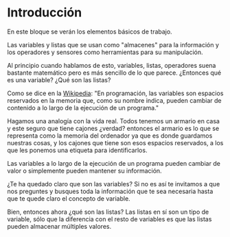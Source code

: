 # Introducción
En este bloque se verán los elementos básicos de trabajo.

Las variables y listas que se usan como "almacenes" para la información y los operadores y sensores como herramientas para su manipulación.

Al principio cuando hablamos de esto, variables, listas, operadores suena bastante matemático pero es más sencillo de lo que parece. ¿Entonces qué es una variable? ¿Qué son las listas?

Como se dice en la [Wikipedia](http://es.wikipedia.org/wiki/Variable_(programaci%C3%B3n)):
"En programación, las variables son espacios reservados en la memoria que, como su nombre indica, pueden cambiar de contenido a lo largo de la ejecución de un programa."

Hagamos una analogía con la vida real. Todos tenemos un armario en casa y este seguro que tiene cajones ¿verdad? entonces el armario es lo que se representa como la memoria del ordenador ya que es donde guardamos nuestras cosas, y los cajones que tiene son esos espacios reservados, a los que les ponemos una etiqueta para identificarlos.

Las variables a lo largo de la ejecución de un programa pueden cambiar de valor o simplemente pueden mantener su información.

¿Te ha quedado claro que son las variables? Si no es así te invitamos a que nos preguntes y busques toda la información que te sea necesaria hasta que te quede claro el concepto de variable.

Bien, entonces ahora ¿qué son las listas? Las listas en sí son un tipo de variable, sólo que la diferencia con el resto de variables es que las listas pueden almacenar múltiples valores.